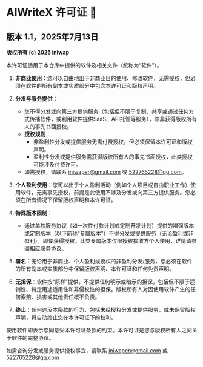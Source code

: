 # AIWriteX 许可证 📜
## 版本 1.1，2025年7月13日
**版权所有 (c) 2025 iniwap**

本许可证适用于本仓库中提供的软件及相关文件（统称为“软件”）。

1. **非商业使用**：您可以自由地出于非商业目的使用、修改软件，无需授权，但必须在软件的所有副本或实质部分中包含本许可证和版权声明。

2. **分发与服务提供**：
   - 您不得分发或向第三方提供服务（包括但不限于复制、共享或通过任何方式传播软件，或利用软件提供SaaS、API托管等服务），除非获得版权所有人的事先书面授权。
   - **授权规则**：
     - 非盈利性分发或提供服务无需付费授权，但必须保留本许可证和版权声明。
     - 盈利性分发或提供服务需获得版权所有人的事先书面授权，此类授权可能涉及付费许可。
   - 如需授权，请联系 iniwaper@gmail.com 或 522765228@qq.com。

3. **个人盈利使用**：您可以出于个人盈利活动（例如个人项目或自由职业工作）使用软件，无需事先授权，前提是此使用不涉及分发或向第三方提供服务。您必须在所有情况下保留版权声明和本许可证。

4. **特殊版本限制**：
   - 通过单独服务协议（如一次性付款计划或定制开发计划）提供的增强版本或定制版本（以下简称“专属版本”）不得分发或提供服务（无论盈利或非盈利），即使获得授权。此类专属版本仅限授权接收方个人使用，详情请参阅相应服务协议。

5. **署名**：无论用于非商业、个人盈利或授权的非盈利分发/服务，您必须在软件的所有副本或实质部分中保留版权声明、本许可证和任何免责声明。

6. **无担保**：软件按“原样”提供，不提供任何明示或暗示的担保，包括但不限于适销性、特定用途适用性和非侵权性的担保。版权所有人对因使用软件产生的任何索赔、损害或其他责任概不负责。

7. **终止**：任何违反本条款的行为，包括未经授权分发或提供服务，或未保留版权声明，将自动终止您在本许可证下的权利。

使用软件即表示您同意受本许可证条款的约束。本许可证是您与版权所有人之间关于软件的完整协议。

如需咨询分发或服务提供授权事宜，请联系 iniwaper@gmail.com 或 522765228@qq.com